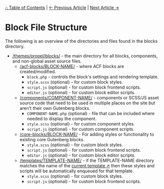 [⌂ Table of Contents](/docs/README.md) | [← Previous Article](/docs/blocks/README.md) | [Next Article →](/docs/blocks/block-library.md)

# Block File Structure
The following is an overview of the directories and files found in the blocks directory.

* [/themes/propel/blocks/](/themes/propel/blocks/) - the main directory for all blocks, components, and non-global asset source files.
	* [/acf-blocks/BLOCK-NAME/](/themes/propel/blocks/acf-blocks/) - where ACF blocks are created/modified.
		* `block.php` - controls the block's settings and rendering template.
		* `style.scss` (optional) - for custom block styles.
		* `script.js` (optional) - for custom block frontend scripts.
		* `editor.js` (optional) - for custom block editor scripts.
	* [/components/COMPONENT-NAME/](/themes/propel/blocks/components/) - components or SCSS/JS asset source code that need to be used in multiple places on the site but aren't their own Gutenberg blocks.
		* `COMPONENT-NAME.php` (optional) - file that can be included where needed to display the component.
		* `style.scss` (optional) - for custom component styles.
		* `script.js` (optional) - for custom component scripts.
	* [/core-blocks/BLOCK-NAME/](/themes/propel/blocks/core-blocks/) - For adding styles or functionality to existing core Gutenberg blocks.
		* `style.scss` (optional) - for custom block styles.
		* `script.js` (optional) - for custom block frontend scripts.
		* `editor.js` (optional) - for custom block editor scripts.
	* [/templates/TEMPLATE-NAME/](/themes/propel/blocks/templates/) - if the TEMPLATE-NAME directory matches the name of the [current template ↗](https://developer.wordpress.org/themes/basics/template-hierarchy/) then these styles and scripts will be automatically enqueued for that template.
		* `style.scss` (optional) - for custom block styles.
		* `script.js` (optional) - for custom block frontend scripts.